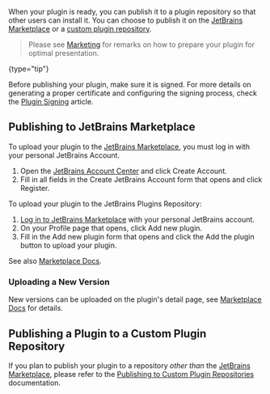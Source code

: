[//]: # (title: Publishing a Plugin)

<!-- Copyright 2000-2022 JetBrains s.r.o. and other contributors. Use of this source code is governed by the Apache 2.0 license that can be found in the LICENSE file. -->

When your plugin is ready, you can publish it to a plugin repository so that other users can install it.
You can choose to publish it on the [JetBrains Marketplace](https://plugins.jetbrains.com) or a [custom plugin repository](update_plugins_format.md).

> Please see [Marketing](marketing.md) for remarks on how to prepare your plugin for optimal presentation.
>
{type="tip"}

Before publishing your plugin, make sure it is signed.
For more details on generating a proper certificate and configuring the signing process, check the [Plugin Signing](plugin_signing.md) article.

## Publishing to JetBrains Marketplace

<procedure title="Creating JetBrains Account">

To upload your plugin to the [JetBrains Marketplace](https://plugins.jetbrains.com), you must log in with your personal JetBrains Account.

1. Open the [JetBrains Account Center](https://account.jetbrains.com) and click <control>Create Account</control>.
2. Fill in all fields in the <control>Create JetBrains Account</control> form that opens and click <control>Register</control>.

</procedure>

<procedure title="Uploading plugin">

To upload your plugin to the JetBrains Plugins Repository:

1. [Log in to JetBrains Marketplace](https://plugins.jetbrains.com/author/me) with your personal JetBrains account.
2. On your Profile page that opens, click <control>Add new plugin</control>.
3. Fill in the <control>Add new plugin</control> form that opens and click the <control>Add the plugin</control> button to upload your plugin.

See also [Marketplace Docs](https://plugins.jetbrains.com/docs/marketplace/uploading-a-new-plugin.html).

</procedure>

### Uploading a New Version

New versions can be uploaded on the plugin's detail page, see [Marketplace Docs](https://plugins.jetbrains.com/docs/marketplace/custom-release-channels.html) for details.

## Publishing a Plugin to a Custom Plugin Repository

If you plan to publish your plugin to a repository _other than_ the [JetBrains Marketplace](https://plugins.jetbrains.com), please refer to the [Publishing to Custom Plugin Repositories](update_plugins_format.md) documentation.
